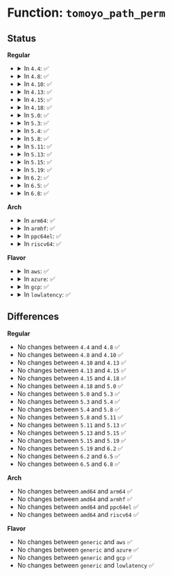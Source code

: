 # Function: <code>tomoyo_path_perm</code>

## Status
<b>Regular</b>
<ul>
<li>
<details>
<summary>In <code>4.4</code>: ✅</summary>

```c
int tomoyo_path_perm(const u8 operation, const struct path *path, const char *target);
```

**Collision:** Unique Global

**Inline:** No

**Transformation:** False

**Instances:**

```
In security/tomoyo/file.c (ffffffff8136f640)
Location: security/tomoyo/file.c:785
Inline: False
Direct callers:
  - security/tomoyo/tomoyo.c:tomoyo_sb_umount
  - security/tomoyo/tomoyo.c:tomoyo_path_chroot
  - security/tomoyo/tomoyo.c:tomoyo_inode_getattr
  - security/tomoyo/tomoyo.c:tomoyo_path_symlink
  - security/tomoyo/tomoyo.c:tomoyo_path_rmdir
  - security/tomoyo/tomoyo.c:tomoyo_path_unlink
  - security/tomoyo/tomoyo.c:tomoyo_path_truncate
```
**Symbols:**

```
ffffffff8136f640-ffffffff8136f808: tomoyo_path_perm (STB_GLOBAL)
```
</details>
</li>
<li>
<details>
<summary>In <code>4.8</code>: ✅</summary>

```c
int tomoyo_path_perm(const u8 operation, const struct path *path, const char *target);
```

**Collision:** Unique Global

**Inline:** No

**Transformation:** False

**Instances:**

```
In security/tomoyo/file.c (ffffffff813a5960)
Location: security/tomoyo/file.c:785
Inline: False
Direct callers:
  - security/tomoyo/tomoyo.c:tomoyo_sb_umount
  - security/tomoyo/tomoyo.c:tomoyo_path_chroot
  - security/tomoyo/tomoyo.c:tomoyo_path_symlink
  - security/tomoyo/tomoyo.c:tomoyo_path_rmdir
  - security/tomoyo/tomoyo.c:tomoyo_path_unlink
  - security/tomoyo/tomoyo.c:tomoyo_path_truncate
  - security/tomoyo/tomoyo.c:tomoyo_inode_getattr
```
**Symbols:**

```
ffffffff813a5960-ffffffff813a5b44: tomoyo_path_perm (STB_GLOBAL)
```
</details>
</li>
<li>
<details>
<summary>In <code>4.10</code>: ✅</summary>

```c
int tomoyo_path_perm(const u8 operation, const struct path *path, const char *target);
```

**Collision:** Unique Global

**Inline:** No

**Transformation:** False

**Instances:**

```
In security/tomoyo/file.c (ffffffff813bc4e0)
Location: security/tomoyo/file.c:785
Inline: False
Direct callers:
  - security/tomoyo/tomoyo.c:tomoyo_sb_umount
  - security/tomoyo/tomoyo.c:tomoyo_path_chroot
  - security/tomoyo/tomoyo.c:tomoyo_path_symlink
  - security/tomoyo/tomoyo.c:tomoyo_path_rmdir
  - security/tomoyo/tomoyo.c:tomoyo_path_unlink
  - security/tomoyo/tomoyo.c:tomoyo_path_truncate
  - security/tomoyo/tomoyo.c:tomoyo_inode_getattr
```
**Symbols:**

```
ffffffff813bc4e0-ffffffff813bc6c4: tomoyo_path_perm (STB_GLOBAL)
```
</details>
</li>
<li>
<details>
<summary>In <code>4.13</code>: ✅</summary>

```c
int tomoyo_path_perm(const u8 operation, const struct path *path, const char *target);
```

**Collision:** Unique Global

**Inline:** No

**Transformation:** False

**Instances:**

```
In security/tomoyo/file.c (ffffffff813d2e10)
Location: security/tomoyo/file.c:785
Inline: False
Direct callers:
  - security/tomoyo/tomoyo.c:tomoyo_sb_umount
  - security/tomoyo/tomoyo.c:tomoyo_path_chroot
  - security/tomoyo/tomoyo.c:tomoyo_path_symlink
  - security/tomoyo/tomoyo.c:tomoyo_path_rmdir
  - security/tomoyo/tomoyo.c:tomoyo_path_unlink
  - security/tomoyo/tomoyo.c:tomoyo_path_truncate
  - security/tomoyo/tomoyo.c:tomoyo_inode_getattr
```
**Symbols:**

```
ffffffff813d2e10-ffffffff813d3007: tomoyo_path_perm (STB_GLOBAL)
```
</details>
</li>
<li>
<details>
<summary>In <code>4.15</code>: ✅</summary>

```c
int tomoyo_path_perm(const u8 operation, const struct path *path, const char *target);
```

**Collision:** Unique Global

**Inline:** No

**Transformation:** False

**Instances:**

```
In security/tomoyo/file.c (ffffffff813f9320)
Location: security/tomoyo/file.c:786
Inline: False
Direct callers:
  - security/tomoyo/tomoyo.c:tomoyo_sb_umount
  - security/tomoyo/tomoyo.c:tomoyo_path_chroot
  - security/tomoyo/tomoyo.c:tomoyo_path_symlink
  - security/tomoyo/tomoyo.c:tomoyo_path_rmdir
  - security/tomoyo/tomoyo.c:tomoyo_path_unlink
  - security/tomoyo/tomoyo.c:tomoyo_path_truncate
  - security/tomoyo/tomoyo.c:tomoyo_inode_getattr
```
**Symbols:**

```
ffffffff813f9320-ffffffff813f9517: tomoyo_path_perm (STB_GLOBAL)
```
</details>
</li>
<li>
<details>
<summary>In <code>4.18</code>: ✅</summary>

```c
int tomoyo_path_perm(const u8 operation, const struct path *path, const char *target);
```

**Collision:** Unique Global

**Inline:** No

**Transformation:** False

**Instances:**

```
In security/tomoyo/file.c (ffffffff8142a300)
Location: security/tomoyo/file.c:786
Inline: False
Direct callers:
  - security/tomoyo/tomoyo.c:tomoyo_sb_umount
  - security/tomoyo/tomoyo.c:tomoyo_path_chroot
  - security/tomoyo/tomoyo.c:tomoyo_path_symlink
  - security/tomoyo/tomoyo.c:tomoyo_path_rmdir
  - security/tomoyo/tomoyo.c:tomoyo_path_unlink
  - security/tomoyo/tomoyo.c:tomoyo_path_truncate
  - security/tomoyo/tomoyo.c:tomoyo_inode_getattr
```
**Symbols:**

```
ffffffff8142a300-ffffffff8142a4f3: tomoyo_path_perm (STB_GLOBAL)
```
</details>
</li>
<li>
<details>
<summary>In <code>5.0</code>: ✅</summary>

```c
int tomoyo_path_perm(const u8 operation, const struct path *path, const char *target);
```

**Collision:** Unique Global

**Inline:** No

**Transformation:** False

**Instances:**

```
In security/tomoyo/file.c (ffffffff81446bd0)
Location: security/tomoyo/file.c:786
Inline: False
Direct callers:
  - security/tomoyo/tomoyo.c:tomoyo_sb_umount
  - security/tomoyo/tomoyo.c:tomoyo_path_chroot
  - security/tomoyo/tomoyo.c:tomoyo_path_symlink
  - security/tomoyo/tomoyo.c:tomoyo_path_rmdir
  - security/tomoyo/tomoyo.c:tomoyo_path_unlink
  - security/tomoyo/tomoyo.c:tomoyo_path_truncate
  - security/tomoyo/tomoyo.c:tomoyo_inode_getattr
```
**Symbols:**

```
ffffffff81446bd0-ffffffff81446dc3: tomoyo_path_perm (STB_GLOBAL)
```
</details>
</li>
<li>
<details>
<summary>In <code>5.3</code>: ✅</summary>

```c
int tomoyo_path_perm(const u8 operation, const struct path *path, const char *target);
```

**Collision:** Unique Global

**Inline:** No

**Transformation:** False

**Instances:**

```
In security/tomoyo/file.c (ffffffff814747f0)
Location: security/tomoyo/file.c:803
Inline: False
Direct callers:
  - security/tomoyo/tomoyo.c:tomoyo_sb_umount
  - security/tomoyo/tomoyo.c:tomoyo_path_chroot
  - security/tomoyo/tomoyo.c:tomoyo_path_symlink
  - security/tomoyo/tomoyo.c:tomoyo_path_rmdir
  - security/tomoyo/tomoyo.c:tomoyo_path_unlink
  - security/tomoyo/tomoyo.c:tomoyo_path_truncate
  - security/tomoyo/tomoyo.c:tomoyo_inode_getattr
```
**Symbols:**

```
ffffffff814747f0-ffffffff814749e4: tomoyo_path_perm (STB_GLOBAL)
```
</details>
</li>
<li>
<details>
<summary>In <code>5.4</code>: ✅</summary>

```c
int tomoyo_path_perm(const u8 operation, const struct path *path, const char *target);
```

**Collision:** Unique Global

**Inline:** No

**Transformation:** False

**Instances:**

```
In security/tomoyo/file.c (ffffffff8148e590)
Location: security/tomoyo/file.c:803
Inline: False
Direct callers:
  - security/tomoyo/tomoyo.c:tomoyo_sb_umount
  - security/tomoyo/tomoyo.c:tomoyo_path_chroot
  - security/tomoyo/tomoyo.c:tomoyo_path_symlink
  - security/tomoyo/tomoyo.c:tomoyo_path_rmdir
  - security/tomoyo/tomoyo.c:tomoyo_path_unlink
  - security/tomoyo/tomoyo.c:tomoyo_path_truncate
  - security/tomoyo/tomoyo.c:tomoyo_inode_getattr
```
**Symbols:**

```
ffffffff8148e590-ffffffff8148e784: tomoyo_path_perm (STB_GLOBAL)
```
</details>
</li>
<li>
<details>
<summary>In <code>5.8</code>: ✅</summary>

```c
int tomoyo_path_perm(const u8 operation, const struct path *path, const char *target);
```

**Collision:** Unique Global

**Inline:** No

**Transformation:** False

**Instances:**

```
In security/tomoyo/file.c (ffffffff814e5820)
Location: security/tomoyo/file.c:803
Inline: False
Direct callers:
  - security/tomoyo/tomoyo.c:tomoyo_sb_umount
  - security/tomoyo/tomoyo.c:tomoyo_path_chroot
  - security/tomoyo/tomoyo.c:tomoyo_path_symlink
  - security/tomoyo/tomoyo.c:tomoyo_path_rmdir
  - security/tomoyo/tomoyo.c:tomoyo_path_unlink
  - security/tomoyo/tomoyo.c:tomoyo_path_truncate
  - security/tomoyo/tomoyo.c:tomoyo_inode_getattr
```
**Symbols:**

```
ffffffff814e5820-ffffffff814e5a14: tomoyo_path_perm (STB_GLOBAL)
```
</details>
</li>
<li>
<details>
<summary>In <code>5.11</code>: ✅</summary>

```c
int tomoyo_path_perm(const u8 operation, const struct path *path, const char *target);
```

**Collision:** Unique Global

**Inline:** No

**Transformation:** False

**Instances:**

```
In security/tomoyo/file.c (ffffffff81502c20)
Location: security/tomoyo/file.c:803
Inline: False
Direct callers:
  - security/tomoyo/tomoyo.c:tomoyo_sb_umount
  - security/tomoyo/tomoyo.c:tomoyo_path_chroot
  - security/tomoyo/tomoyo.c:tomoyo_path_symlink
  - security/tomoyo/tomoyo.c:tomoyo_path_rmdir
  - security/tomoyo/tomoyo.c:tomoyo_path_unlink
  - security/tomoyo/tomoyo.c:tomoyo_path_truncate
  - security/tomoyo/tomoyo.c:tomoyo_inode_getattr
```
**Symbols:**

```
ffffffff81502c20-ffffffff81502e14: tomoyo_path_perm (STB_GLOBAL)
```
</details>
</li>
<li>
<details>
<summary>In <code>5.13</code>: ✅</summary>

```c
int tomoyo_path_perm(const u8 operation, const struct path *path, const char *target);
```

**Collision:** Unique Global

**Inline:** No

**Transformation:** False

**Instances:**

```
In security/tomoyo/file.c (ffffffff815097f0)
Location: security/tomoyo/file.c:803
Inline: False
Direct callers:
  - security/tomoyo/tomoyo.c:tomoyo_sb_umount
  - security/tomoyo/tomoyo.c:tomoyo_path_chroot
  - security/tomoyo/tomoyo.c:tomoyo_path_symlink
  - security/tomoyo/tomoyo.c:tomoyo_path_rmdir
  - security/tomoyo/tomoyo.c:tomoyo_path_unlink
  - security/tomoyo/tomoyo.c:tomoyo_path_truncate
  - security/tomoyo/tomoyo.c:tomoyo_inode_getattr
```
**Symbols:**

```
ffffffff815097f0-ffffffff815099e4: tomoyo_path_perm (STB_GLOBAL)
```
</details>
</li>
<li>
<details>
<summary>In <code>5.15</code>: ✅</summary>

```c
int tomoyo_path_perm(const u8 operation, const struct path *path, const char *target);
```

**Collision:** Unique Global

**Inline:** No

**Transformation:** False

**Instances:**

```
In security/tomoyo/file.c (ffffffff81566be0)
Location: security/tomoyo/file.c:803
Inline: False
Direct callers:
  - security/tomoyo/tomoyo.c:tomoyo_sb_umount
  - security/tomoyo/tomoyo.c:tomoyo_path_chroot
  - security/tomoyo/tomoyo.c:tomoyo_path_symlink
  - security/tomoyo/tomoyo.c:tomoyo_path_rmdir
  - security/tomoyo/tomoyo.c:tomoyo_path_unlink
  - security/tomoyo/tomoyo.c:tomoyo_path_truncate
  - security/tomoyo/tomoyo.c:tomoyo_inode_getattr
```
**Symbols:**

```
ffffffff81566be0-ffffffff81566ddd: tomoyo_path_perm (STB_GLOBAL)
```
</details>
</li>
<li>
<details>
<summary>In <code>5.19</code>: ✅</summary>

```c
int tomoyo_path_perm(const u8 operation, const struct path *path, const char *target);
```

**Collision:** Unique Global

**Inline:** No

**Transformation:** False

**Instances:**

```
In security/tomoyo/file.c (ffffffff816026b0)
Location: security/tomoyo/file.c:803
Inline: False
Direct callers:
  - security/tomoyo/tomoyo.c:tomoyo_sb_umount
  - security/tomoyo/tomoyo.c:tomoyo_path_chroot
  - security/tomoyo/tomoyo.c:tomoyo_path_symlink
  - security/tomoyo/tomoyo.c:tomoyo_path_rmdir
  - security/tomoyo/tomoyo.c:tomoyo_path_unlink
  - security/tomoyo/tomoyo.c:tomoyo_path_truncate
  - security/tomoyo/tomoyo.c:tomoyo_inode_getattr
```
**Symbols:**

```
ffffffff816026b0-ffffffff816028f8: tomoyo_path_perm (STB_GLOBAL)
```
</details>
</li>
<li>
<details>
<summary>In <code>6.2</code>: ✅</summary>

```c
int tomoyo_path_perm(const u8 operation, const struct path *path, const char *target);
```

**Collision:** Unique Global

**Inline:** No

**Transformation:** False

**Instances:**

```
In security/tomoyo/file.c (ffffffff816b3810)
Location: security/tomoyo/file.c:803
Inline: False
Direct callers:
  - security/tomoyo/tomoyo.c:tomoyo_sb_umount
  - security/tomoyo/tomoyo.c:tomoyo_path_chroot
  - security/tomoyo/tomoyo.c:tomoyo_path_symlink
  - security/tomoyo/tomoyo.c:tomoyo_path_rmdir
  - security/tomoyo/tomoyo.c:tomoyo_path_unlink
  - security/tomoyo/tomoyo.c:tomoyo_file_truncate
  - security/tomoyo/tomoyo.c:tomoyo_inode_getattr
```
**Symbols:**

```
ffffffff816b3810-ffffffff816b3a58: tomoyo_path_perm (STB_GLOBAL)
```
</details>
</li>
<li>
<details>
<summary>In <code>6.5</code>: ✅</summary>

```c
int tomoyo_path_perm(const u8 operation, const struct path *path, const char *target);
```

**Collision:** Unique Global

**Inline:** No

**Transformation:** False

**Instances:**

```
In security/tomoyo/file.c (ffffffff816ec1d0)
Location: security/tomoyo/file.c:803
Inline: False
Direct callers:
  - security/tomoyo/tomoyo.c:tomoyo_sb_umount
  - security/tomoyo/tomoyo.c:tomoyo_path_chroot
  - security/tomoyo/tomoyo.c:tomoyo_path_symlink
  - security/tomoyo/tomoyo.c:tomoyo_path_rmdir
  - security/tomoyo/tomoyo.c:tomoyo_path_unlink
  - security/tomoyo/tomoyo.c:tomoyo_file_truncate
  - security/tomoyo/tomoyo.c:tomoyo_inode_getattr
```
**Symbols:**

```
ffffffff816ec1d0-ffffffff816ec411: tomoyo_path_perm (STB_GLOBAL)
```
</details>
</li>
<li>
<details>
<summary>In <code>6.8</code>: ✅</summary>

```c
int tomoyo_path_perm(const u8 operation, const struct path *path, const char *target);
```

**Collision:** Unique Global

**Inline:** No

**Transformation:** False

**Instances:**

```
In security/tomoyo/file.c (ffffffff81728fa0)
Location: security/tomoyo/file.c:803
Inline: False
Direct callers:
  - security/tomoyo/tomoyo.c:tomoyo_sb_umount
  - security/tomoyo/tomoyo.c:tomoyo_path_chroot
  - security/tomoyo/tomoyo.c:tomoyo_path_symlink
  - security/tomoyo/tomoyo.c:tomoyo_path_rmdir
  - security/tomoyo/tomoyo.c:tomoyo_path_unlink
  - security/tomoyo/tomoyo.c:tomoyo_file_truncate
  - security/tomoyo/tomoyo.c:tomoyo_inode_getattr
```
**Symbols:**

```
ffffffff81728fa0-ffffffff817291e1: tomoyo_path_perm (STB_GLOBAL)
```
</details>
</li>
</ul>
<b>Arch</b>
<ul>
<li>
<details>
<summary>In <code>arm64</code>: ✅</summary>

```c
int tomoyo_path_perm(const u8 operation, const struct path *path, const char *target);
```

**Collision:** Unique Global

**Inline:** No

**Transformation:** False

**Instances:**

```
In security/tomoyo/file.c (ffff800010581f30)
Location: security/tomoyo/file.c:803
Inline: False
Direct callers:
  - security/tomoyo/tomoyo.c:tomoyo_sb_umount
  - security/tomoyo/tomoyo.c:tomoyo_path_chroot
  - security/tomoyo/tomoyo.c:tomoyo_path_symlink
  - security/tomoyo/tomoyo.c:tomoyo_path_rmdir
  - security/tomoyo/tomoyo.c:tomoyo_path_unlink
  - security/tomoyo/tomoyo.c:tomoyo_path_truncate
  - security/tomoyo/tomoyo.c:tomoyo_inode_getattr
```
**Symbols:**

```
ffff800010581f30-ffff8000105820fc: tomoyo_path_perm (STB_GLOBAL)
```
</details>
</li>
<li>
<details>
<summary>In <code>armhf</code>: ✅</summary>

```c
int tomoyo_path_perm(const u8 operation, const struct path *path, const char *target);
```

**Collision:** Unique Global

**Inline:** No

**Transformation:** False

**Instances:**

```
In security/tomoyo/file.c (c0733e6c)
Location: security/tomoyo/file.c:803
Inline: False
Direct callers:
  - security/tomoyo/tomoyo.c:tomoyo_sb_umount
  - security/tomoyo/tomoyo.c:tomoyo_path_chroot
  - security/tomoyo/tomoyo.c:tomoyo_path_symlink
  - security/tomoyo/tomoyo.c:tomoyo_path_rmdir
  - security/tomoyo/tomoyo.c:tomoyo_path_unlink
  - security/tomoyo/tomoyo.c:tomoyo_path_truncate
  - security/tomoyo/tomoyo.c:tomoyo_inode_getattr
```
**Symbols:**

```
c0733e6c-c0734048: tomoyo_path_perm (STB_GLOBAL)
```
</details>
</li>
<li>
<details>
<summary>In <code>ppc64el</code>: ✅</summary>

```c
int tomoyo_path_perm(const u8 operation, const struct path *path, const char *target);
```

**Collision:** Unique Global

**Inline:** No

**Transformation:** False

**Instances:**

```
In security/tomoyo/file.c (c0000000006f0700)
Location: security/tomoyo/file.c:803
Inline: False
Direct callers:
  - security/tomoyo/tomoyo.c:tomoyo_sb_umount
  - security/tomoyo/tomoyo.c:tomoyo_path_chroot
  - security/tomoyo/tomoyo.c:tomoyo_path_symlink
  - security/tomoyo/tomoyo.c:tomoyo_path_rmdir
  - security/tomoyo/tomoyo.c:tomoyo_path_unlink
  - security/tomoyo/tomoyo.c:tomoyo_path_truncate
  - security/tomoyo/tomoyo.c:tomoyo_inode_getattr
```
**Symbols:**

```
c0000000006f0700-c0000000006f0948: tomoyo_path_perm (STB_GLOBAL)
```
</details>
</li>
<li>
<details>
<summary>In <code>riscv64</code>: ✅</summary>

```c
int tomoyo_path_perm(const u8 operation, const struct path *path, const char *target);
```

**Collision:** Unique Global

**Inline:** No

**Transformation:** False

**Instances:**

```
In security/tomoyo/file.c (ffffffe0003d2562)
Location: security/tomoyo/file.c:803
Inline: False
Direct callers:
  - security/tomoyo/tomoyo.c:tomoyo_sb_umount
  - security/tomoyo/tomoyo.c:tomoyo_path_chroot
  - security/tomoyo/tomoyo.c:tomoyo_path_symlink
  - security/tomoyo/tomoyo.c:tomoyo_path_rmdir
  - security/tomoyo/tomoyo.c:tomoyo_path_unlink
  - security/tomoyo/tomoyo.c:tomoyo_path_truncate
  - security/tomoyo/tomoyo.c:tomoyo_inode_getattr
```
**Symbols:**

```
ffffffe0003d2562-ffffffe0003d26cc: tomoyo_path_perm (STB_GLOBAL)
```
</details>
</li>
</ul>
<b>Flavor</b>
<ul>
<li>
<details>
<summary>In <code>aws</code>: ✅</summary>

```c
int tomoyo_path_perm(const u8 operation, const struct path *path, const char *target);
```

**Collision:** Unique Global

**Inline:** No

**Transformation:** False

**Instances:**

```
In security/tomoyo/file.c (ffffffff81486b70)
Location: security/tomoyo/file.c:803
Inline: False
Direct callers:
  - security/tomoyo/tomoyo.c:tomoyo_sb_umount
  - security/tomoyo/tomoyo.c:tomoyo_path_chroot
  - security/tomoyo/tomoyo.c:tomoyo_path_symlink
  - security/tomoyo/tomoyo.c:tomoyo_path_rmdir
  - security/tomoyo/tomoyo.c:tomoyo_path_unlink
  - security/tomoyo/tomoyo.c:tomoyo_path_truncate
  - security/tomoyo/tomoyo.c:tomoyo_inode_getattr
```
**Symbols:**

```
ffffffff81486b70-ffffffff81486d64: tomoyo_path_perm (STB_GLOBAL)
```
</details>
</li>
<li>
<details>
<summary>In <code>azure</code>: ✅</summary>

```c
int tomoyo_path_perm(const u8 operation, const struct path *path, const char *target);
```

**Collision:** Unique Global

**Inline:** No

**Transformation:** False

**Instances:**

```
In security/tomoyo/file.c (ffffffff81477590)
Location: security/tomoyo/file.c:803
Inline: False
Direct callers:
  - security/tomoyo/tomoyo.c:tomoyo_sb_umount
  - security/tomoyo/tomoyo.c:tomoyo_path_chroot
  - security/tomoyo/tomoyo.c:tomoyo_path_symlink
  - security/tomoyo/tomoyo.c:tomoyo_path_rmdir
  - security/tomoyo/tomoyo.c:tomoyo_path_unlink
  - security/tomoyo/tomoyo.c:tomoyo_path_truncate
  - security/tomoyo/tomoyo.c:tomoyo_inode_getattr
```
**Symbols:**

```
ffffffff81477590-ffffffff81477784: tomoyo_path_perm (STB_GLOBAL)
```
</details>
</li>
<li>
<details>
<summary>In <code>gcp</code>: ✅</summary>

```c
int tomoyo_path_perm(const u8 operation, const struct path *path, const char *target);
```

**Collision:** Unique Global

**Inline:** No

**Transformation:** False

**Instances:**

```
In security/tomoyo/file.c (ffffffff81482c10)
Location: security/tomoyo/file.c:803
Inline: False
Direct callers:
  - security/tomoyo/tomoyo.c:tomoyo_sb_umount
  - security/tomoyo/tomoyo.c:tomoyo_path_chroot
  - security/tomoyo/tomoyo.c:tomoyo_path_symlink
  - security/tomoyo/tomoyo.c:tomoyo_path_rmdir
  - security/tomoyo/tomoyo.c:tomoyo_path_unlink
  - security/tomoyo/tomoyo.c:tomoyo_path_truncate
  - security/tomoyo/tomoyo.c:tomoyo_inode_getattr
```
**Symbols:**

```
ffffffff81482c10-ffffffff81482e04: tomoyo_path_perm (STB_GLOBAL)
```
</details>
</li>
<li>
<details>
<summary>In <code>lowlatency</code>: ✅</summary>

```c
int tomoyo_path_perm(const u8 operation, const struct path *path, const char *target);
```

**Collision:** Unique Global

**Inline:** No

**Transformation:** False

**Instances:**

```
In security/tomoyo/file.c (ffffffff8149a7a0)
Location: security/tomoyo/file.c:803
Inline: False
Direct callers:
  - security/tomoyo/tomoyo.c:tomoyo_sb_umount
  - security/tomoyo/tomoyo.c:tomoyo_path_chroot
  - security/tomoyo/tomoyo.c:tomoyo_path_symlink
  - security/tomoyo/tomoyo.c:tomoyo_path_rmdir
  - security/tomoyo/tomoyo.c:tomoyo_path_unlink
  - security/tomoyo/tomoyo.c:tomoyo_path_truncate
  - security/tomoyo/tomoyo.c:tomoyo_inode_getattr
```
**Symbols:**

```
ffffffff8149a7a0-ffffffff8149a994: tomoyo_path_perm (STB_GLOBAL)
```
</details>
</li>
</ul>

## Differences
<b>Regular</b>
<ul>
<li>
No changes between <code>4.4</code> and <code>4.8</code> ✅
</li>
<li>
No changes between <code>4.8</code> and <code>4.10</code> ✅
</li>
<li>
No changes between <code>4.10</code> and <code>4.13</code> ✅
</li>
<li>
No changes between <code>4.13</code> and <code>4.15</code> ✅
</li>
<li>
No changes between <code>4.15</code> and <code>4.18</code> ✅
</li>
<li>
No changes between <code>4.18</code> and <code>5.0</code> ✅
</li>
<li>
No changes between <code>5.0</code> and <code>5.3</code> ✅
</li>
<li>
No changes between <code>5.3</code> and <code>5.4</code> ✅
</li>
<li>
No changes between <code>5.4</code> and <code>5.8</code> ✅
</li>
<li>
No changes between <code>5.8</code> and <code>5.11</code> ✅
</li>
<li>
No changes between <code>5.11</code> and <code>5.13</code> ✅
</li>
<li>
No changes between <code>5.13</code> and <code>5.15</code> ✅
</li>
<li>
No changes between <code>5.15</code> and <code>5.19</code> ✅
</li>
<li>
No changes between <code>5.19</code> and <code>6.2</code> ✅
</li>
<li>
No changes between <code>6.2</code> and <code>6.5</code> ✅
</li>
<li>
No changes between <code>6.5</code> and <code>6.8</code> ✅
</li>
</ul>
<b>Arch</b>
<ul>
<li>
No changes between <code>amd64</code> and <code>arm64</code> ✅
</li>
<li>
No changes between <code>amd64</code> and <code>armhf</code> ✅
</li>
<li>
No changes between <code>amd64</code> and <code>ppc64el</code> ✅
</li>
<li>
No changes between <code>amd64</code> and <code>riscv64</code> ✅
</li>
</ul>
<b>Flavor</b>
<ul>
<li>
No changes between <code>generic</code> and <code>aws</code> ✅
</li>
<li>
No changes between <code>generic</code> and <code>azure</code> ✅
</li>
<li>
No changes between <code>generic</code> and <code>gcp</code> ✅
</li>
<li>
No changes between <code>generic</code> and <code>lowlatency</code> ✅
</li>
</ul>
